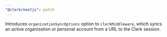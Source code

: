 ```yaml
---
"@clerk/nextjs": patch
---
```


Introduces `organizationSyncOptions` option to `clerkMiddleware`, which syncs an active organization or personal account from a URL to the Clerk session.
